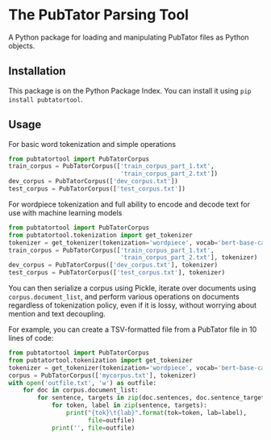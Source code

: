 # The PubTator Parsing Tool
A Python package for loading and manipulating PubTator files as Python objects.

## Installation
This package is on the Python Package Index. You can install it using `pip install pubtatortool`.

## Usage
For basic word tokenization and simple operations
```python
from pubtatortool import PubTatorCorpus
train_corpus = PubTatorCorpus(['train_corpus_part_1.txt',
                               'train_corpus_part_2.txt'])
dev_corpus = PubTatorCorpus(['dev_corpus.txt'])
test_corpus = PubTatorCorpus(['test_corpus.txt'])
```

For wordpiece tokenization and full ability to encode and decode text for use with machine learning models
```python
from pubtatortool import PubTatorCorpus
from pubtatortool.tokenization import get_tokenizer
tokenizer = get_tokenizer(tokenization='wordpiece', vocab='bert-base-cased')
train_corpus = PubTatorCorpus(['train_corpus_part_1.txt',
                               'train_corpus_part_2.txt'], tokenizer)
dev_corpus = PubTatorCorpus(['dev_corpus.txt'], tokenizer)
test_corpus = PubTatorCorpus(['test_corpus.txt'], tokenizer)
```

You can then serialize a corpus using Pickle, iterate over documents using `corpus.document_list`, and perform various operations on documents regardless of tokenization policy, even if it is lossy, without worrying about mention and text decoupling.

For example, you can create a TSV-formatted file from a PubTator file in 10 lines of code:
```python
from pubtatortool import PubTatorCorpus
from pubtatortool.tokenization import get_tokenizer
tokenizer = get_tokenizer(tokenization='wordpiece', vocab='bert-base-cased')
corpus = PubTatorCorpus(['mycorpus.txt'], tokenizer)
with open('outfile.txt', 'w') as outfile:
    for doc in corpus.document_list:
        for sentence, targets in zip(doc.sentences, doc.sentence_targets()):
            for token, label in zip(sentence, targets):
                print("{tok}\t{lab}".format(tok=token, lab=label),
                      file=outfile)
            print('', file=outfile)
```

